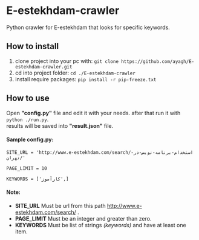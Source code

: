 # E-estekhdam-crawler
Python crawler for E-estekhdam that looks for specific keywords.

## How to install
1. clone project into your pc with: `git clone https://github.com/ayagh/E-estekhdam-crawler.git`  
2. cd into project folder: `cd ./E-estekhdam-crawler` 
3. install require packages: `pip install -r pip-freeze.txt`

## How to use
Open **"config.py"** file and edit it with your needs.
after that run it with `python ./run.py`.  
results will be saved into **"result.json"** file.

#### Sample config.py:
```
SITE_URL = 'http://www.e-estekhdam.com/search/استخدام-برنامه-نویس-در-تهران/'

PAGE_LIMIT = 10

KEYWORDS = ['کارآموز',]
```

#### Note:
* **SITE_URL** Must be url from this path http://www.e-estekhdam.com/search/ .
* **PAGE_LIMIT** Must be an integer and greater than zero.
* **KEYWORDS** Must be list of strings *(keywords)* and have at least one item.